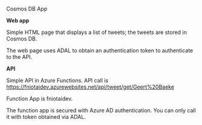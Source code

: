 Cosmos DB App

**Web app**

Simple HTML page that displays a list of tweets; the tweets are stored in Cosmos DB.

The web page uses ADAL to obtain an authentication token to authenticate to the API.

**API**

Simple API in Azure Functions. API call is https://fniotaidev.azurewebsites.net/api/tweet/get/Geert%20Baeke

Function App is fniotaidev.

The function app is secured with Azure AD authentication. You can only call it with token obtained via ADAL.